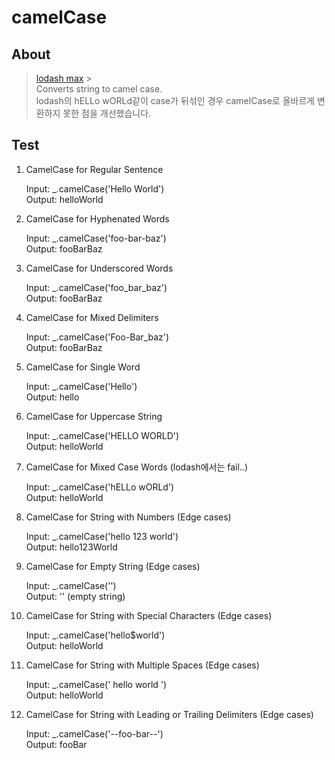 # camelCase

## About

> [lodash max](https://lodash.com/docs/4.17.15#camelCase) > <br/>
> Converts string to camel case.<br/>
> lodash의 hELLo wORLd같이 case가 뒤섞인 경우 camelCase로 올바르게 변환하지 못한 점을 개선했습니다.

## Test

1. CamelCase for Regular Sentence

   Input: \_.camelCase('Hello World')<br/> Output: helloWorld

2. CamelCase for Hyphenated Words

   Input: \_.camelCase('foo-bar-baz')<br/> Output: fooBarBaz

3. CamelCase for Underscored Words

   Input: \_.camelCase('foo_bar_baz')<br/> Output: fooBarBaz

4. CamelCase for Mixed Delimiters

   Input: \_.camelCase('Foo-Bar_baz')<br/> Output: fooBarBaz

5. CamelCase for Single Word

   Input: \_.camelCase('Hello')<br/> Output: hello

6. CamelCase for Uppercase String

   Input: \_.camelCase('HELLO WORLD')<br/> Output: helloWorld

7. CamelCase for Mixed Case Words (lodash에서는 fail..)

   Input: \_.camelCase('hELLo wORLd')<br/> Output: helloWorld

8. CamelCase for String with Numbers (Edge cases)

   Input: \_.camelCase('hello 123 world')<br/> Output: hello123World

9. CamelCase for Empty String (Edge cases)

   Input: \_.camelCase('')<br/> Output: '' (empty string)

10. CamelCase for String with Special Characters (Edge cases)

    Input: \_.camelCase('hello$world')<br/> Output: helloWorld

11. CamelCase for String with Multiple Spaces (Edge cases)

    Input: \_.camelCase(' hello world ')<br/> Output: helloWorld

12. CamelCase for String with Leading or Trailing Delimiters (Edge cases)

    Input: \_.camelCase('--foo-bar--')<br/> Output: fooBar
